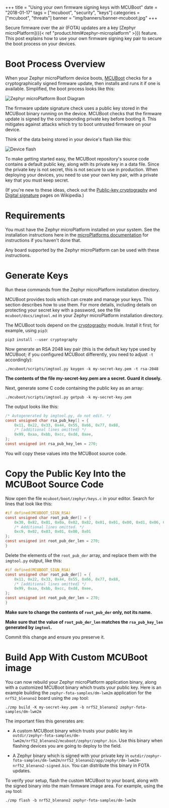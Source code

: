 +++
title = "Using your own firmware signing keys with MCUBoot"
date = "2018-01-17"
tags = ["mcuboot", "security", "keys"]
categories = ["mcuboot", "threats"]
banner = "img/banners/banner-mcuboot.jpg"
+++

Secure firmware over the air (FOTA) updates are a key [Zephyr microPlatform]({{< ref "product.html#zephyr-microplatform" >}}) feature. This post explains how to use your own firmware signing key pair to secure the boot process on your devices.
<!--more-->
# Boot Process Overview

When your Zephyr microPlatform device boots, [MCUBoot](https://mcuboot.com/) checks for a cryptographically signed firmware update, then installs and runs it if one is available. Simplified, the boot process looks like this:

![Zephyr microPlatform Boot Diagram](../../../../../img/blog/mcuboot-boot.png)

The firmware update signature check uses a public key stored in the MCUBoot binary running on the device. MCUBoot checks that the firmware update is signed by the corresponding private key before booting it. This mitigates against attacks which try to boot untrusted firmware on your device.

Think of the data being stored in your device's flash like this:

![Device flash](../../../../../img/blog/device-flash.png)

To make getting started easy, the MCUBoot repository's source code contains a default public key, along with its private key in a data file. Since the private key is not secret, this is not secure to use in production. When deploying your devices, you need to use your own key pair, with a private key that you must keep secret.

(If you're new to these ideas, check out the [Public-key cryptography](https://en.wikipedia.org/wiki/Public-key_cryptography) and [Digital signature](https://en.wikipedia.org/wiki/Digital_signature) pages on Wikipedia.)

# Requirements

You must have the Zephyr microPlatform installed on your system. See the installation instructions here in the [microPlatforms documentation](https://app.foundries.io/docs/latest/) for instructions if you haven't done that.

Any board supported by the Zephyr microPlatform can be used with these instructions.

# Generate Keys

Run these commands from the Zephyr microPlatform installation directory.

MCUBoot provides tools which can create and manage your keys. This
section describes how to use them. For more details, including details on protecting your secret key with a password, see the file `mcuboot/docs/imgtool.md` in your Zephyr microPlatform installation directory.

The MCUBoot tools depend on the [cryptography](https://cryptography.io/) module. Install it first; for example, using `pip3`:

```
pip3 install --user cryptography
```

Now generate an RSA 2048 key pair (this is the default key type used by MCUBoot; if you configured MCUBoot differently, you need to adjust `-t` accordingly):

```
./mcuboot/scripts/imgtool.py keygen -k my-secret-key.pem -t rsa-2048
```

**The contents of the file my-secret-key.pem are a secret. Guard it closely.**

Next, generate some C code containing the public key as an array:

```
./mcuboot/scripts/imgtool.py getpub -k my-secret-key.pem
```

The output looks like this:

```c
/* Autogenerated by imgtool.py, do not edit. */
const unsigned char rsa_pub_key[] = {
	0x11, 0x22, 0x33, 0x44, 0x55, 0x66, 0x77, 0x88,
	/* [additional lines omitted] */
	0x99, 0xaa, 0xbb, 0xcc, 0xdd, 0xee,
};
const unsigned int rsa_pub_key_len = 270;
```

You will copy these values into the MCUBoot source code.

# Copy the Public Key Into the MCUBoot Source Code

Now open the file `mcuboot/boot/zephyr/keys.c` in your editor. Search for lines that look like this:

```c
#if defined(MCUBOOT_SIGN_RSA)
const unsigned char root_pub_der[] = {
    0x30, 0x82, 0x01, 0x0a, 0x02, 0x82, 0x01, 0x01, 0x00, 0xd1, 0x06, 0x08,
    /* Additional lines omitted. */
    0xc9, 0x02, 0x03, 0x01, 0x00, 0x01
};
const unsigned int root_pub_der_len = 270;
}
```

Delete the elements of the `root_pub_der` array, and replace them with
the `imgtool.py` output, like this:

```c
#if defined(MCUBOOT_SIGN_RSA)
const unsigned char root_pub_der[] = {
	0x11, 0x22, 0x33, 0x44, 0x55, 0x66, 0x77, 0x88,
	/* [additional lines omitted] */
	0x99, 0xaa, 0xbb, 0xcc, 0xdd, 0xee,
};
const unsigned int root_pub_der_len = 270;
}
```

**Make sure to change the contents of `root_pub_der` only, not its name.**

**Make sure that the value of `root_pub_der_len` matches the `rsa_pub_key_len` generated by `imgtool`.**

Commit this change and ensure you preserve it.

# Build App With Custom MCUBoot image

You can now rebuild your Zephyr microPlatform application binary, along with a customized MCUBoot binary which trusts your public key. Here is an example building the `zephyr-fota-samples/dm-lwm2m` application for the `nrf52_blenano2` board using the `zmp` tool:

```
./zmp build -K my-secret-key.pem -b nrf52_blenano2 zephyr-fota-samples/dm-lwm2m
```

The important files this generates are:

- A custom MCUBoot binary which trusts your public key in `outdir/zephyr-fota-samples/dm-lwm2m/nrf52_blenano2/mcuboot/zephyr/zephyr.bin`. Use this binary when flashing devices you are going to deploy to the field.

- A Zephyr binary which is signed with your private key in `outdir/zephyr-fota-samples/dm-lwm2m/nrf52_blenano2/app/zephyr/dm-lwm2m-nrf52_blenano2-signed.bin`. You can distribute this binary in FOTA updates.

To verify your setup, flash the custom MCUBoot to your board, along with the signed binary into the main firmware image area. For example, using the `zmp` tool:

```
./zmp flash -b nrf52_blenano2 zephyr-fota-samples/dm-lwm2m
```
